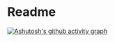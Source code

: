 # Readme

[![Ashutosh's github activity graph](https://activity-graph.herokuapp.com/graph?username=jocarrd)](https://github.com/ashutosh00710/github-readme-activity-graph)
